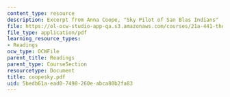 ```yaml
---
content_type: resource
description: Excerpt from Anna Coope, "Sky Pilot of San Blas Indians"
file: https://ol-ocw-studio-app-qa.s3.amazonaws.com/courses/21a-441-the-conquest-of-america-spring-2004/5bedb61aead07498260eabca80b2fa83_coopesky.pdf
file_type: application/pdf
learning_resource_types:
- Readings
ocw_type: OCWFile
parent_title: Readings
parent_type: CourseSection
resourcetype: Document
title: coopesky.pdf
uid: 5bedb61a-ead0-7498-260e-abca80b2fa83
---
```

